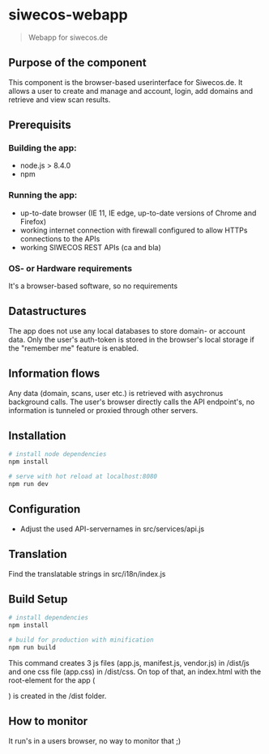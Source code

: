 # siwecos-webapp

> Webapp for siwecos.de

## Purpose of the component
This component is the browser-based userinterface for Siwecos.de. It allows a user to create and manage and account, login, add domains and retrieve and view scan results.

## Prerequisits
### Building the app:
* node.js > 8.4.0
* npm

### Running the app:
* up-to-date browser (IE 11, IE edge, up-to-date versions of Chrome and Firefox)
* working internet connection with firewall configured to allow HTTPs connections to the APIs
* working SIWECOS REST APIs (ca and bla)

### OS- or Hardware requirements
It's a browser-based software, so no requirements

## Datastructures
The app does not use any local databases to store domain- or account data. Only the user's auth-token is stored in the browser's local storage if the "remember me" feature is enabled.

## Information flows
Any data (domain, scans, user etc.) is retrieved with asychronus background calls. The user's browser directly calls the API endpoint's, no information is tunneled or proxied through other servers.

## Installation
``` bash
# install node dependencies
npm install

# serve with hot reload at localhost:8080
npm run dev
```

## Configuration
* Adjust the used API-servernames in src/services/api.js

## Translation
Find the translatable strings in src/i18n/index.js

## Build Setup
``` bash
# install dependencies
npm install

# build for production with minification
npm run build
```
This command creates 3 js files (app.js, manifest.js, vendor.js) in /dist/js and one css file (app.css) in /dist/css. On top of that, an index.html with the root-element for the app (<div id=app></div>) is created in the /dist folder.

## How to monitor
It run's in a users browser, no way to monitor that ;)